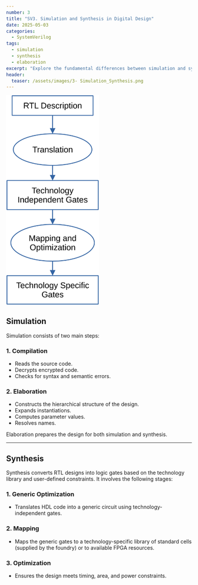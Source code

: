 ```yaml
---
number: 3
title: "SV3. Simulation and Synthesis in Digital Design"
date: 2025-05-03
categories:
  - SystemVerilog
tags:
  - simulation
  - synthesis
  - elaboration
excerpt: "Explore the fundamental differences between simulation and synthesis in digital design. Understand how your SystemVerilog code behaves in simulation versus hardware implementation."
header:
  teaser: /assets/images/3- Simulation_Synthesis.png
---
```





<img src="/assets/images/3- Simulation_Synthesis.png" alt="Simulation vs Synthesis" style="width: 50%;">


## Simulation

Simulation consists of two main steps:

### 1. Compilation
- Reads the source code.
- Decrypts encrypted code.
- Checks for syntax and semantic errors.

### 2. Elaboration
- Constructs the hierarchical structure of the design.
- Expands instantiations.
- Computes parameter values.
- Resolves names.

Elaboration prepares the design for both simulation and synthesis.

---

## Synthesis

Synthesis converts RTL designs into logic gates based on the technology library and user-defined constraints. It involves the following stages:

### 1. Generic Optimization
- Translates HDL code into a generic circuit using technology-independent gates.

### 2. Mapping
- Maps the generic gates to a technology-specific library of standard cells (supplied by the foundry) or to available FPGA resources.

### 3. Optimization
- Ensures the design meets timing, area, and power constraints.
